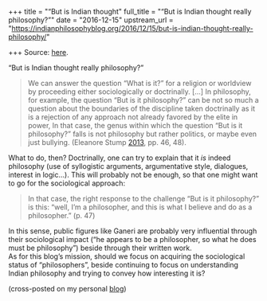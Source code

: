 +++
title = "“But is Indian thought"
full_title = "“But is Indian thought really philosophy?”"
date = "2016-12-15"
upstream_url = "https://indianphilosophyblog.org/2016/12/15/but-is-indian-thought-really-philosophy/"

+++
Source: [here](https://indianphilosophyblog.org/2016/12/15/but-is-indian-thought-really-philosophy/).

“But is Indian thought really philosophy?”

> We can answer the question “What is it?” for a religion or worldview
> by proceeding either sociologically or doctrinally. \[…\] In
> philosophy, for example, the question “But is it philosophy?” can be
> not so much a question about the boundaries of the discipline taken
> doctrinally as it is a rejection of any approach not already favored
> by the elite in power, In that case, the genus within which the
> question “But is it philosophy?” falls is not philosophy but rather
> politics, or maybe even just bullying. (Eleanore Stump
> [2013](http://journalofanalytictheology.com/jat/index.php/jat/article/view/jat.2013-1.%20041104181915a/6),
> pp. 46, 48).

What to do, then? Doctrinally, one can try to explain that it *is*
indeed philosophy (use of syllogistic arguments, argumentative style,
dialogues, interest in logic…). This will probably not be enough, so
that one might want to go for the sociological approach:

> In that case, the right response to the challenge “But is it
> philosophy?” is this: “well, I’m a philosopher, and this is what I
> believe and do as a philosopher.” (p. 47)

In this sense, public figures like Ganeri are probably very influential
through their sociological impact (“he appears to be a philosopher, so
what he does must be philosophy”) beside through their written work.  
As for this blog’s mission, should we focus on acquiring the
sociological status of “philosophers”, beside continuing to focus on
understanding Indian philosophy and trying to convey how interesting it
is?

(cross-posted on my personal [blog](http://elisafreschi.com))
